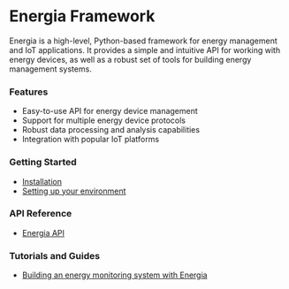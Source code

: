 Energia Framework
================

Energia is a high-level, Python-based framework for energy management and IoT applications. It provides a simple and intuitive API for working with energy devices, as well as a robust set of tools for building energy management systems.

### Features

* Easy-to-use API for energy device management
* Support for multiple energy device protocols
* Robust data processing and analysis capabilities
* Integration with popular IoT platforms

### Getting Started

* [Installation](getting-started/installation.md)
* [Setting up your environment](getting-started/environment.md)

### API Reference

* [Energia API](api/energia/index.md)

### Tutorials and Guides

* [Building an energy monitoring system with Energia](tutorials/energy-monitoring.md)
